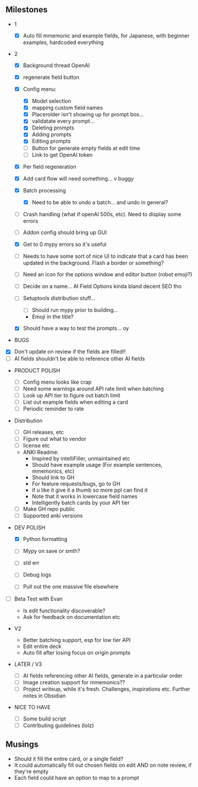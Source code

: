 ## Milestones

- 1

  - [x] Auto fill mmemonic and example fields, for Japanese, with beginner examples, hardcoded everything

- 2

  - [x] Background thread OpenAI
  - [x] regenerate field button
  - [x] Config menu:

    - [x] Model selection
    - [x] mapping custom field names
    - [x] Placerolder isn't showing up for prompt box...
    - [x] validatate every prompt...
    - [x] Deleting prompts
    - [x] Adding prompts
    - [x] Editing prompts
    - [ ] Button for generate empty fields at edit time
    - [ ] Link to get OpenAI token

  - [x] Per field regeneration
  - [x] Add card flow will need something... v buggy
  - [x] Batch processing
    - [x] Need to be able to undo a batch... and undo in general?
  - [ ] Crash handling (what if openAI 500s, etc). Need to display some errors
  - [ ] Addon config should bring up GUI
  - [x] Get to 0 mypy errors so it's useful

  - [ ] Needs to have some sort of nice UI to indicate that a card has been updated in the background. Flash a border or something?
  - [ ] Need an icon for the options window and editor button (robot emoji?)
  - [ ] Decide on a name... AI Field Options kinda bland decent SEO tho
  - [ ] Setuptools distribution stuff...
    - [ ] Should run mypy prior to building...
    - Emoji in the title?
  - [x] Should have a way to test the prompts... oy

- BUGS
- [x] Don't update on review if the fields are filled!!
- [ ] AI fields shouldn't be able to reference other AI fields

- PRODUCT POLISH

  - [ ] Config menu looks like crap
  - [ ] Need some warnings around API rate limit when batching
  - [ ] Look up API tier to figure out batch limit
  - [ ] List out example fields when editing a card
  - [ ] Periodic reminder to rate

- Distribution

  - [ ] GH releases, etc
  - [ ] Figure out what to vendor
  - [ ] license etc
  - ANKI Readme:
    - Inspired by intelliFiller, unmaintained etc
    - Should have example usage (For example sentences, mmemonics, etc)
    - Should link to GH
    - For feature requests/bugs, go to GH
    - if u like it give it a thumb so more ppl can find it
    - Note that it works in lowercase field names
    - Intelligently batch cards by your API tier
  - [ ] Make GH repo public
  - [ ] Supported anki versions

- DEV POLISH

  - [x] Python formatting
  - [ ] Mypy on save or smth?

  - [ ] std err
  - [ ] Debug logs
  - [ ] Pull out the one massive file elsewhere

- [ ] Beta Test with Evan

  - Is edit functionality discoverable?
  - Ask for feedback on documentation etc

- V2

  - Better batching support, esp for low tier API
  - Edit entire deck
  - Auto fill after losing focus on origin prompts

- LATER / V3

  - [ ] AI fields referencing other AI fields, generate in a particular order
  - [ ] Image creation support for mmemonics??
  - [ ] Project writeup, while it's fresh. Challenges, inspirations etc. Further notes in Obsidian

- NICE TO HAVE
  - [ ] Some build script
  - [ ] Contributing guidelines (lolz)

## Musings

- Should it fill the entire card, or a single field?
- It could automatically fill out chosen fields on edit AND on note review, if they're empty
- Each field could have an option to map to a prompt

